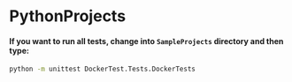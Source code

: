 # PythonProjects

#### If you want to run all tests, change into `SampleProjects` directory and then type: 
```sh
python -m unittest DockerTest.Tests.DockerTests
```
